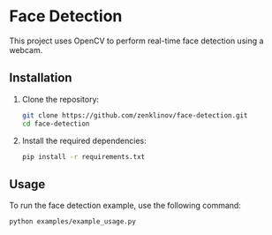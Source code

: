 # Face Detection

This project uses OpenCV to perform real-time face detection using a webcam.

## Installation

1. Clone the repository:
   ```bash
   git clone https://github.com/zenklinov/face-detection.git
   cd face-detection
   ```

2. Install the required dependencies:
   ```bash
   pip install -r requirements.txt
   ```

## Usage

To run the face detection example, use the following command:
```bash
python examples/example_usage.py
